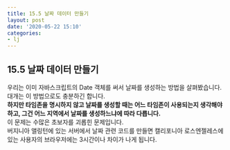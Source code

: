 ```yaml
---
title: 15.5 날짜 데이터 만들기
layout: post
date: '2020-05-22 15:10'
categories:
- lj
---
```


## 15.5 날짜 데이터 만들기

우리는 이미 자바스크립트의 Date 객체를 써서 날짜를 생성하는 방법을 살펴봤습니다.  
대개는 이 방법으로도 충분하긴 합니다.  
**하지만 타임존을 명시하지 않고 날짜를 생성할 때는 어느 타임존이 사용되는지 생각해야 하고, 그건 어느 지역에서 날짜를 생성하느냐에 따라 다릅니다.**  
이 문제는 수많은 초보자를 괴롭힌 문제입니다.  
버지니아 앨링턴에 있는 서버에서 날짜 관련 코드를 만들면 캘리포니아 로스엔젤레스에 있는 사용자의 브라우저에는 3시간이나 차이가 나게 됩니다.